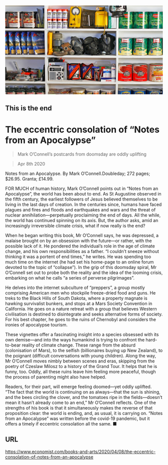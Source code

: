 ![](./images/20200411_BKP004_1.jpg)

## This is the end

# The eccentric consolation of “Notes from an Apocalypse”

> Mark O’Connell’s postcards from doomsday are oddly uplifting

> Apr 8th 2020

Notes from an Apocalypse. By Mark O’Connell.Doubleday; 272 pages; $26.95. Granta; £14.99.

FOR MUCH of human history, Mark O’Connell points out in “Notes from an Apocalypse”, the world has been about to end. As St Augustine observed in the fifth century, the earliest followers of Jesus believed themselves to be living in the last days of creation. In the centuries since, humans have faced plagues and fires and floods and earthquakes and wars and the threat of nuclear annihilation—perpetually proclaiming the end of days. All the while, the world has continued spinning on its axis. But, the author asks, amid an increasingly irreversible climate crisis, what if now really is the end?

When he began writing this book, Mr O’Connell says, he was depressed, a malaise brought on by an obsession with the future—or rather, with the possible lack of it. He pondered the individual’s role in the age of climate change, and his own responsibilities as a father. “I couldn’t sneeze without thinking it was a portent of end times,” he writes. He was spending too much time on the internet (he had set his home-page to an online forum devoted to the topic of “collapse”). In the grip of this doomsday spiral, Mr O’Connell set out to probe both the reality and the idea of the looming crisis, embarking on what he calls “a series of perverse pilgrimages”.

He delves into the internet subculture of “preppers”, a group mostly comprising American men who stockpile freeze-dried food and guns. He treks to the Black Hills of South Dakota, where a property magnate is hawking survivalist bunkers, and stops at a Mars Society Convention in California. He goes on a nature retreat with a group that believes Western civilisation is destined to disintegrate and seeks alternative forms of society. For his best chapter, he goes to the ruins of Chernobyl and considers the ironies of apocalypse tourism.

These vignettes offer a fascinating insight into a species obsessed with its own demise—and into the ways humankind is trying to confront the hard-to-bear reality of climate change. These range from the absurd (colonisation of Mars), to the selfish (billionaires buying up New Zealand), to the poignant (difficult conversations with young children). Along the way, Mr O’Connell moves nimbly between scenes and eras, skipping from the poetry of Czeslaw Milosz to a history of the Grand Tour. It helps that he is funny, too. Oddly, all these ruins leave him feeling more peaceful, though the process of parenting might also have helped.

Readers, for their part, will emerge feeling doomed—yet oddly uplifted. “The fact that the world is continuing on as always—that the sun is shining, and the bees circling the clover, and the tomatoes ripe in the fields—doesn’t mean it hasn’t already come to an end,” Mr O’Connell reflects. One of the strengths of his book is that it simultaneously makes the reverse of that proposition clear: the world is ending, and, as usual, it is carrying on. “Notes from an Apocalypse” was written before the covid-19 pandemic, but it offers a timely if eccentric consolation all the same. ■

## URL

https://www.economist.com/books-and-arts/2020/04/08/the-eccentric-consolation-of-notes-from-an-apocalypse
